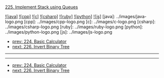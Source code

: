 [225. Implement Stack using Queues](https://leetcode.com/problems/implement-stack-using-queues/)

[![java]](../java/225-implement-stack-using-queues.md)
[![cpp]](../cpp/225-implement-stack-using-queues.md)
[![c]](../c/225-implement-stack-using-queues.md)
[![csharp]](../csharp/225-implement-stack-using-queues.md)
[![ruby]](../ruby/225-implement-stack-using-queues.md)
[![python]](../python/225-implement-stack-using-queues.md)
[![js]](../js/225-implement-stack-using-queues.md)
[java]: ../images/java-logo.png
[cpp]: ../images/cpp-logo.png
[c]: ../images/c-logo.png
[csharp]: ../images/csharp-logo.png
[ruby]: ../images/ruby-logo.png
[python]: ../images/python-logo.png
[js]: ../images/js-logo.png

- [prev: 224. Basic Calculator](224-basic-calculator.md)
- [next: 226. Invert Binary Tree](226-invert-binary-tree.md)

---



---

- [prev: 224. Basic Calculator](224-basic-calculator.md)
- [next: 226. Invert Binary Tree](226-invert-binary-tree.md)
